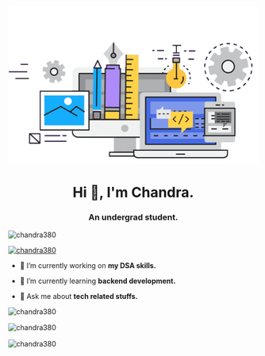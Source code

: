 <img align="center" src="https://github.com/Chandra380/images/blob/main/gifwebD.gif" width="700">
<h1 align="center">Hi 👋, I'm Chandra.</h1>
<h3 align="center">An undergrad student.</h3>

<p align="left"> <img src="https://komarev.com/ghpvc/?username=chandra380&label=Profile%20views&color=0e75b6&style=flat" alt="chandra380" /> </p>

<p align="left"> <a href="https://github.com/ryo-ma/github-profile-trophy"><img src="https://github-profile-trophy.vercel.app/?username=chandra380" alt="chandra380" /></a> </p>

- 🔭 I’m currently working on **my DSA skills.**

- 🌱 I’m currently learning **backend development.**

- 💬 Ask me about **tech related stuffs.**





<p>&nbsp;<img align="left" src="https://github-readme-stats.vercel.app/api?username=chandra380&count_private=false&show_icons=true" alt="chandra380" width="400"/></p>

<p><img align="center" src="https://github-readme-stats.vercel.app/api/top-langs?username=chandra380&langs_count=10&layout=compact" alt="chandra380" width="350"/></p>

<p><img align="center" src="https://github-readme-streak-stats.herokuapp.com/?user=chandra380" alt="chandra380" /></p>
